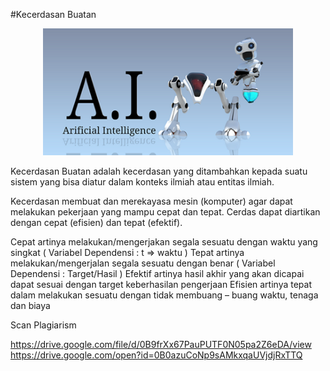 #Kecerdasan Buatan

<p align="center">
  <img src="/img/artificialintelligence1_1438602857.png" width="400px">
</p>


Kecerdasan Buatan adalah kecerdasan yang ditambahkan kepada suatu sistem yang bisa diatur dalam konteks ilmiah atau entitas ilmiah. 

Kecerdasan  membuat dan merekayasa mesin (komputer) agar dapat melakukan pekerjaan yang mampu cepat dan tepat. Cerdas dapat diartikan dengan cepat (efisien) dan tepat (efektif).

Cepat artinya melakukan/mengerjakan segala sesuatu dengan waktu yang singkat ( Variabel Dependensi : t => waktu )
Tepat artinya melakukan/mengerjalan segala sesuatu dengan benar ( Variabel Dependensi : Target/Hasil )
Efektif artinya hasil akhir yang akan dicapai dapat sesuai dengan target keberhasilan pengerjaan
Efisien artinya tepat dalam melakukan sesuatu dengan tidak membuang – buang waktu, tenaga dan biaya

Scan Plagiarism

https://drive.google.com/file/d/0B9frXx67PauPUTF0N05pa2Z6eDA/view
https://drive.google.com/open?id=0B0azuCoNp9sAMkxqaUVjdjRxTTQ